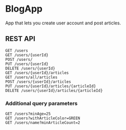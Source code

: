 # BlogApp

App that lets you create user account and post articles.

## REST API

    GET /users
    GET /users/{userId}
    POST /users/
    PUT /users/{userId}
    DELETE /users/{userId}
    GET /users/{userId}/articles
    GET /users/all/articles
    POST /users/{userId}/articles
    PUT /users/{userId}/articles/{articleId}
    DELETE /users/{userId}/articles/{articleId}
    
### Additional query parameters

    GET /users?minAge=25
    GET /users?withArticleColor=GREEN
    GET /users/name?minArticleCount=2